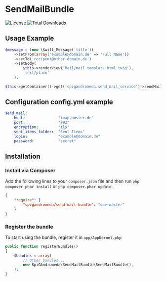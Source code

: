 SendMailBundle
=====
[![License](https://poser.pugx.org/spigandromeda/send-mail-bundle/license.png)](https://packagist.org/packages/spigandromeda/send-mail-bundle)
[![Total Downloads](https://poser.pugx.org/webeith/send-mail-bundle/downloads.png)](https://packagist.org/packages/spigandromeda/send-mail-bundle)

Usage Example
-------------

``` php
$message = (new \Swift_Message('title'))
    ->setFrom(array('example@domain.de' => 'Full Name'))
    ->setTo('recipent@other-domain.de')
    ->setBody(
        $this->renderView('Mail/mail_template.html.twig'),
        'text/plain'
    );
                
$this->getContainer()->get('spigandromeda.send_mail_service')->sendMail($message);
```

Configuration config.yml example
-------------


``` yml
send_mail:
    host:               "imap.hoster.de"
    port:               "993"
    encryption:         "tls"
    sent_items_folder:  "Sent Items"
    login:              "example@domain.de"
    password:           "secret"
```

## Installation

### Install via Composer

Add the following lines to your `composer.json` file and then run `php composer.phar install` or `php composer.phar update`:

```json
{
    "require": {
        "spigandromeda/send-mail-bundle": "dev-master"
    }
}
```

### Register the bundle

To start using the bundle, register it in `app/AppKernel.php`:

```php
public function registerBundles()
{
    $bundles = array(
        // Other bundles...
        new SpiGAndromeda\SendMailBundle\SendMailBundle(),
    );
}
```